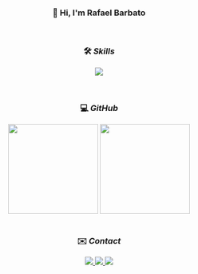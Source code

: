 <div align=center> 

### 👋 Hi, I'm Rafael Barbato
<br>
</div>
<div align=center> 
  
  ### 🛠 _Skills_
</div>
<p align="center">
  <a href="https://skillicons.dev">
    <img src="https://skillicons.dev/icons?i=js,html,css,python,mysql,react,next,tailwind,git" />
  </a>
</p><br>
<div align=center> 
  
### 💻 _GitHub_
</div>
<div align="center" display="inline block">
  <img height="180em" src="https://github-readme-stats.vercel.app/api?username=rafabarbato&show_icons=true&icon_color=0fb81d&include_all_commits=true&count_private=true&theme=dark#gh-dark-mode-only"/>
  <img height="180em" src="https://github-readme-stats.vercel.app/api/top-langs/?username=rafabarbato&layout=compact&theme=dark#gh-dark-mode-only"/>
</div> <br>

<div align="center">
  
### ✉️ _Contact_
</div>
 <div display="inline-block" align="center">
   <a href="https://www.linkedin.com/in/rafabarbator/" target="_blank">
     <img src="https://img.shields.io/badge/-rafabarbato-blue?style=flat-square&logo=Linkedin&logoColor=white&link=https://www.linkedin.com/in/rafabarbator/"/>         
   </a>
   <a href="mailto:kadeshbrt@gmail.com" target="_blank">
     <img src="https://img.shields.io/badge/-kadeshbrt@gmail.com-006bed?style=flat-square&logo=Gmail&logoColor=white&link=mailto:kadeshbrt@gmail.com"/>   
   </a>
   <a href="https://github.com/rafabarbato">
     <img src="https://img.shields.io/github/followers/rafabarbato?label=follow&style=social"/>
   </a>
 </div>
